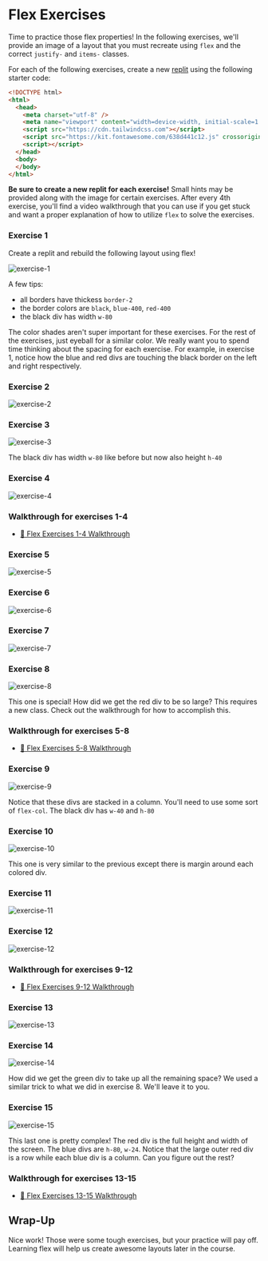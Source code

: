 # Flex Exercises

Time to practice those flex properties! In the following exercises, we'll provide an image of a
layout that you must recreate using `flex` and the correct `justify-` and `items-` classes.

For each of the following exercises, create a new [replit](https://replit.com/~) using the following
starter code:

```html
<!DOCTYPE html>
<html>
  <head>
    <meta charset="utf-8" />
    <meta name="viewport" content="width=device-width, initial-scale=1.0" />
    <script src="https://cdn.tailwindcss.com"></script>
    <script src="https://kit.fontawesome.com/638d441c12.js" crossorigin="anonymous"></script>
    <script></script>
  </head>
  <body>
  </body>
</html>
```

**Be sure to create a new replit for each exercise!** Small hints may be provided along with the
image for certain exercises. After every 4th exercise, you'll find a video walkthrough that you can
use if you get stuck and want a proper explanation of how to utilize `flex` to solve the exercises.

### Exercise 1

Create a replit and rebuild the following layout using flex!

![exercise-1](./images/flex_exercise_1.png)

A few tips:

- all borders have thickess `border-2`
- the border colors are `black`, `blue-400`, `red-400`
- the black div has width `w-80`

The color shades aren't super important for these exercises. For the rest of the exercises, just
eyeball for a similar color. We really want you to spend time thinking about the spacing for each
exercise. For example, in exercise 1, notice how the blue and red divs are touching the black border
on the left and right respectively.

### Exercise 2

![exercise-2](./images/flex_exercise_2.png)

### Exercise 3

![exercise-3](./images/flex_exercise_3.png)

The black div has width `w-80` like before but now also height `h-40`

### Exercise 4

![exercise-4](./images/flex_exercise_4.png)

### Walkthrough for exercises 1-4

- [🎥 Flex Exercises 1-4 Walkthrough](https://vimeo.com/691637820)

### Exercise 5

![exercise-5](./images/flex_exercise_5.png)

### Exercise 6

![exercise-6](./images/flex_exercise_6.png)

### Exercise 7

![exercise-7](./images/flex_exercise_7.png)

### Exercise 8

![exercise-8](./images/flex_exercise_8.png)

This one is special! How did we get the red div to be so large? This requires a new class. Check out
the walkthrough for how to accomplish this.

### Walkthrough for exercises 5-8

- [🎥 Flex Exercises 5-8 Walkthrough](https://vimeo.com/691637659)

### Exercise 9

![exercise-9](./images/flex_exercise_9.png)

Notice that these divs are stacked in a column. You'll need to use some sort of `flex-col`. The black div has `w-40` and `h-80`

### Exercise 10

![exercise-10](./images/flex_exercise_10.png)

This one is very similar to the previous except there is margin around each colored div.

### Exercise 11

![exercise-11](./images/flex_exercise_11.png)

### Exercise 12

![exercise-12](./images/flex_exercise_12.png)

### Walkthrough for exercises 9-12

- [🎥 Flex Exercises 9-12 Walkthrough](https://vimeo.com/691637570)

### Exercise 13

![exercise-13](./images/flex_exercise_13.png)

### Exercise 14

![exercise-14](./images/flex_exercise_14.png)

How did we get the green div to take up all the remaining space? We used a similar trick to what we
did in exercise 8. We'll leave it to you.

### Exercise 15

![exercise-15](./images/flex_exercise_15.png)

This last one is pretty complex! The red div is the full height and width of the screen. The blue divs are `h-80`, `w-24`. Notice that the large outer red div is a row while each blue div
is a column. Can you figure out the rest?

### Walkthrough for exercises 13-15

- [🎥 Flex Exercises 13-15 Walkthrough](https://vimeo.com/691655393)

## Wrap-Up

Nice work! Those were some tough exercises, but your practice will pay off. Learning flex will help
us create awesome layouts later in the course.
